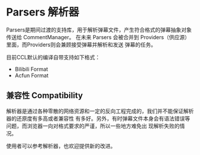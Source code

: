 # Parsers 解析器
Parsers是期间过渡的支持库，用于解析弹幕文件，产生符合格式的弹幕抽象对象传送给 CommentManager。
在未来 Parsers 会被合并到 Providers（供应源）里面，而Providers则会兼顾接受弹幕并解析和发送
弹幕的任务。

目前CCL默认的编译自带支持如下格式：
- Bilibili Format
- Acfun Format

## 兼容性 Compatibility

解析器是通过各种零散的网络资源和一定的反向工程完成的，我们并不能保证解析器的还原度有多高或者兼容性
有多好。另外，有时弹幕文件本身会有语法错误等问题，而浏览器一向对格式要求的严谨，所以一些地方难免出
现解析失败的情况。

使用者可以参考解析器，也欢迎提供新的改进。
